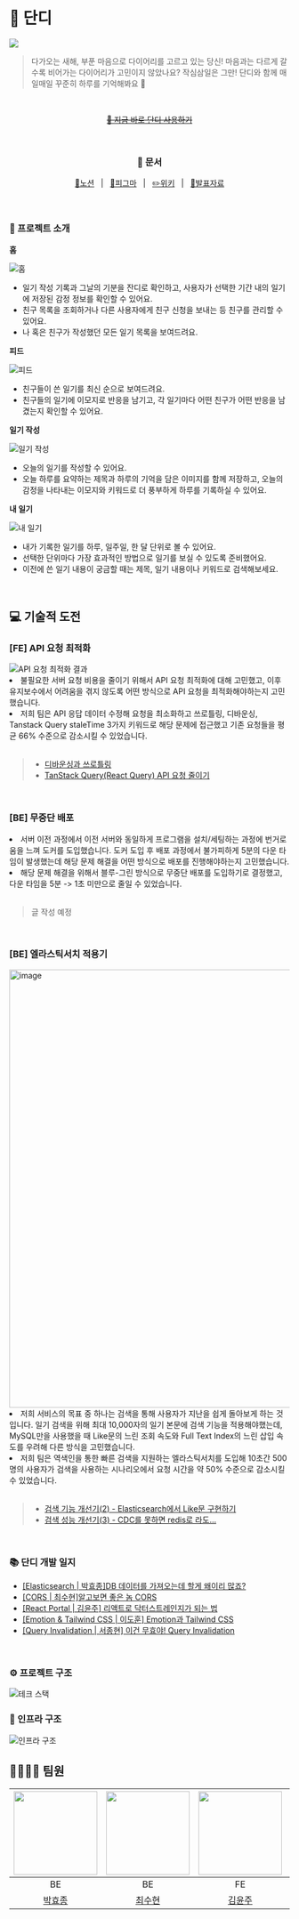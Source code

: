 <h1>📔 단디</h1>

<img  src="https://cdn.discordapp.com/attachments/1170919342456700992/1176352843448451153/52d1f8d5a948a299.png?ex=656e8ef5&is=655c19f5&hm=7104f6e4ce7497f81ad8b8eb2e27bc1e24d2f743fc61c5068ea74803f911b5e0&"/>

> 다가오는 새해, 부푼 마음으로 다이어리를 고르고 있는 당신! 마음과는 다르게 갈수록 비어가는 다이어리가 고민이지 않았나요?
> 작심삼일은 그만! 단디와 함께 매일매일 꾸준히 하루를 기억해봐요 🌱

<br/>
<p align="center">
  <a href="https://dandi-ary.site" ><del>🔗 지금 바로 단디 사용하기</del></a>
</p>
<br/>
<div align="center">
  <h3>📖 문서</h3> 
  <p>
    <a href="https://www.notion.so/kimyoonju/fbe671710cd9468587be6232d9697d3c?pvs=4">📘노션</a>
    &nbsp; | &nbsp; 
    <a href="https://www.figma.com/file/zJVmbuNXUV3cFFIFCqolXY/Dandi_Design?type=design&node-id=0-1&mode=design&t=nfkk1qWdfnKYXdta-0">🎨피그마</a>
    &nbsp; | &nbsp; 
    <a href="https://github.com/boostcampwm2023/web18_Dandi/wiki">✏️위키</a>
    &nbsp; | &nbsp; 
    <a href="https://docs.google.com/presentation/d/1_gDSra2qMra45Cr4_7HLSl1MXH8P7n_XEQGPdLCaG9g/edit?usp=sharing">💁발표자료</a>
  </p>
</div>

<br/>
<h3>🚀 프로젝트 소개</h3>

<b>홈</b>

<img src="https://github.com/boostcampwm2023/web18_Dandi/assets/86141652/7f97bc0a-2e12-4708-94c7-5a91d9a5b5bf" alt="홈"/>

<ul>
  <li>일기 작성 기록과 그날의 기분을 잔디로 확인하고, 사용자가 선택한 기간 내의 일기에 저장된 감정 정보를 확인할 수 있어요.</li>
  <li>친구 목록을 조회하거나 다른 사용자에게 친구 신청을 보내는 등 친구를 관리할 수 있어요.</li>
  <li>나 혹은 친구가 작성했던 모든 일기 목록을 보여드려요.</li>
</ul>

<b>피드</b>

<img src="https://github.com/boostcampwm2023/web18_Dandi/assets/86141652/a7f19b08-c478-48df-b255-36b28d8a3e70" alt="피드"/>

<ul>
  <li>친구들이 쓴 일기를 최신 순으로 보여드려요.</li>
  <li>친구들의 일기에 이모지로 반응을 남기고, 각 일기마다 어떤 친구가 어떤 반응을 남겼는지 확인할 수 있어요.</li>
</ul>

<b>일기 작성</b>

<img src="https://github.com/boostcampwm2023/web18_Dandi/assets/86141652/46df11b3-a9e9-4952-acc3-f4022ad985e2" alt="일기 작성"/>

<ul>
  <li>오늘의 일기를 작성할 수 있어요.</li>
  <li>오늘 하루를 요약하는 제목과 하루의 기억을 담은 이미지를 함께 저장하고, 오늘의 감정을 나타내는 이모지와 키워드로 더 풍부하게 하루를 기록하실 수 있어요.</li>
</ul>

<b>내 일기</b>

<img src="https://github.com/boostcampwm2023/web18_Dandi/assets/86141652/87bcaaf5-625e-45f4-9183-67c7465e1bdb" alt="내 일기"/>

<ul>
  <li>내가 기록한 일기를 하루, 일주일, 한 달 단위로 볼 수 있어요.</li>
  <li>선택한 단위마다 가장 효과적인 방법으로 일기를 보실 수 있도록 준비했어요.</li>
  <li>이전에 쓴 일기 내용이 궁금할 때는 제목, 일기 내용이나 키워드로 검색해보세요.</li>
</ul>
<br/>

<h2>💻 기술적 도전</h2>

<h3>[FE] API 요청 최적화</h3>

<img src="https://github.com/boostcampwm2023/web18_Dandi/assets/75190035/d0b591b5-fc70-4f7a-a6c0-ac86eb67e491" alt="API 요청 최적화 결과"/>

<li>불필요한 서버 요청 비용을 줄이기 위해서 API 요청 최적화에 대해 고민했고, 이후 유지보수에서 어려움을 겪지 않도록 어떤 방식으로 API 요청을 최적화해야하는지 고민했습니다.</li>
<li>저희 팀은 API 응답 데이터 수정해 요청을 최소화하고 쓰로틀링, 디바운싱, Tanstack Query staleTime 3가지 키워드로 해당 문제에 접근했고 기존 요청들을 평균 66% 수준으로 감소시킬 수 있었습니다.</li>

<br/>

> - <a href="https://www.notion.so/kimyoonju/af665439840e4367b379c7a2d1b0125a?v=e112c574bbc74ee09e0ddf14a9893c2e&p=695d6520aa9142658e81b6bbd19c1d55&pm=s">디바운싱과 쓰로틀링</a>
> - <a href="https://velog.io/@dohun2/React-Query%EB%A1%9C-API-%EC%9A%94%EC%B2%AD-%EC%A4%84%EC%9D%B4%EA%B8%B0">TanStack Query(React Query) API 요청 줄이기</a>

<br/>

<h3>[BE] 무중단 배포</h3>

<img src="https://github.com/boostcampwm2023/web18_Dandi/assets/75190035/d0ff1dc3-5a4a-44e9-bafc-0a5f80050172" alt=""/>

<li>서버 이전 과정에서 이전 서버와 동일하게 프로그램을 설치/세팅하는 과정에 번거로움을 느껴 도커를 도입했습니다. 도커 도입 후 배포 과정에서 불가피하게 5분의 다운 타임이 발생했는데 해당 문제 해결을 어떤 방식으로 배포를 진행해야하는지 고민했습니다.</li>
<li>해당 문제 해결을 위해서 블루-그린 방식으로 무중단 배포를 도입하기로 결정했고, 다운 타임을 5분 -> 1초 미만으로 줄일 수 있었습니다.</li>

<br/>

> 글 작성 예정

<br/>

<h3>[BE] 엘라스틱서치 적용기</h3>

<img width="788" alt="image" src="https://github.com/boostcampwm2023/web18_Dandi/assets/75190035/cb305f89-2609-4002-a33f-3c47cd85315d">

<li>저희 서비스의 목표 중 하나는 검색을 통해 사용자가 지난을 쉽게 돌아보게 하는 것입니다. 일기 검색을 위해 최대 10,000자의 일기 본문에 검색 기능을 적용해야했는데, MySQL만을 사용했을 때 Like문의 느린 조회 속도와 Full Text Index의 느린 삽입 속도를 우려해 다른 방식을 고민했습니다.</li>
<li>저희 팀은 역색인을 통한 빠른 검색을 지원하는 엘라스틱서치를 도입해 10초간 500명의 사용자가 검색을 사용하는 시나리오에서 요청 시간을 약 50% 수준으로 감소시킬 수 있었습니다.</li>

<br/>

> - <a href="https://www.notion.so/kimyoonju/2-Elasticsearch-Like-7bb08e2d93584255a95a9e075afdbfc0?pvs=4">검색 기능 개선기(2) - Elasticsearch에서 Like문 구현하기</a>
> - <a href="https://www.notion.so/kimyoonju/af665439840e4367b379c7a2d1b0125a?v=e112c574bbc74ee09e0ddf14a9893c2e&p=396733db362e4f20bdad9e03037f5da0&pm=s">검색 성능 개선기(3) - CDC를 못하면 redis로 라도…</a>

<br/>

<h3>📚 단디 개발 일지</h3>
<ul>
  <li>
    <a href="https://www.notion.so/kimyoonju/af665439840e4367b379c7a2d1b0125a?v=e112c574bbc74ee09e0ddf14a9893c2e&p=c247882f2f6846c883a417ef4681b3e2&pm=s">[Elasticsearch | 박효종]DB 데이터를 가져오는데 할게 왜이리 많죠?</a>
  </li>
  <li>
    <a href="https://velog.io/@shunny/Web-%EC%95%8C%EA%B3%A0-%EB%B3%B4%EB%A9%B4-%EC%A2%8B%EC%9D%80-%EB%86%88...-CORS">[CORS | 최수현]알고보면 좋은 놈 CORS</a>
  </li>
  <li>
    <a href="https://velog.io/@gimewn/useRef-%EC%99%9C-%EC%93%B0%EB%8A%94-%EA%B1%B4%EA%B0%80%EC%9A%94">[React Portal | 김윤주] 리액트로 닥터스트레인지가 되는 법</a>
  </li>
  <li>
    <a href="https://velog.io/@dohun2/Emotion%EA%B3%BC-Tailwind-CSS">[Emotion & Tailwind CSS | 이도훈] Emotion과 Tailwind CSS</a>
  </li>
  <li>
    <a href="https://surpise.tistory.com/6">[Query Invalidation | 서종현] 이건 무효야! Query Invalidation</a>
  </li>
</ul>

<br/>
<h3>⚙️ 프로젝트 구조</h3>
<img src="https://github.com/boostcampwm2023/web18_Dandi/assets/75190035/fad709f3-3599-4dcc-83ad-51566a65e969" alt="테크 스택"/>
<br/>

<h3>🚀 인프라 구조</h3>
<img src="https://github.com/boostcampwm2023/web18_Dandi/assets/86141652/ed822c7f-7511-4604-9d95-f4ff2568e01b" alt="인프라 구조"/>
<br/>

<h2>👨‍👨‍👧‍👧 팀원</h2>

| <img src="https://github.com/boostcampwm2023/web18_Dandi/assets/86141652/2968ee75-3357-4378-ab32-202ad12bc76f" height=150 width=150 /> | <img src="https://github.com/boostcampwm2023/web18_Dandi/assets/86141652/0d3085f3-c588-4b21-98b1-bf6829793e0b" height=150 width=150 /> | <img src="https://github.com/boostcampwm2023/web18_Dandi/assets/86141652/4bd0fd8a-c94f-4175-9c1e-d75a73be5858" height=150 width=150 /> | <img src="https://github.com/boostcampwm2023/web18_Dandi/assets/86141652/06cb3533-d927-4ed1-bd8b-cddffe298e3f" height=150 width=150 /> | <img src="https://github.com/boostcampwm2023/web18_Dandi/assets/86141652/7b8fde40-bc13-4cf2-81ea-d538d69cdf82" height=150 width=150 /> |
| :------------------------------------------------------------------------------------------------------------------------------------: | :------------------------------------------------------------------------------------------------------------------------------------: | :------------------------------------------------------------------------------------------------------------------------------------: | :------------------------------------------------------------------------------------------------------------------------------------: | :------------------------------------------------------------------------------------------------------------------------------------: |
|                                                                   BE                                                                   |                                                                   BE                                                                   |                                                                   FE                                                                   |                                                                   FE                                                                   |                                                                   FE                                                                   |
|                                                [박효종](https://github.com/HyoJongPark)                                                |                                                 [최수현](https://github.com/shunny822)                                                 |                                                  [김윤주](https://github.com/gimewn)                                                   |                                                  [서종현](https://github.com/surpise)                                                  |                                                  [이도훈](https://github.com/dohun2)                                                   |
